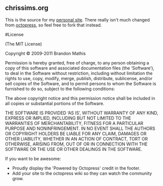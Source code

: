 ## chrissims.org

This is the source for my [personal site][1].  There really isn't much changed from [octopress][2], so feel free to fork that instead.

[1]: http://chrissims.org
[2]: http://octopress.org/

#License

(The MIT License)

Copyright © 2009-2011 Brandon Mathis

Permission is hereby granted, free of charge, to any person obtaining a copy of this software and associated documentation files (the ‘Software’), to deal in the Software without restriction, including without limitation the rights to use, copy, modify, merge, publish, distribute, sublicense, and/or sell copies of the Software, and to permit persons to whom the Software is furnished to do so, subject to the following conditions:

The above copyright notice and this permission notice shall be included in all copies or substantial portions of the Software.

THE SOFTWARE IS PROVIDED ‘AS IS’, WITHOUT WARRANTY OF ANY KIND, EXPRESS OR IMPLIED, INCLUDING BUT NOT LIMITED TO THE WARRANTIES OF MERCHANTABILITY, FITNESS FOR A PARTICULAR PURPOSE AND NONINFRINGEMENT. IN NO EVENT SHALL THE AUTHORS OR COPYRIGHT HOLDERS BE LIABLE FOR ANY CLAIM, DAMAGES OR OTHER LIABILITY, WHETHER IN AN ACTION OF CONTRACT, TORT OR OTHERWISE, ARISING FROM, OUT OF OR IN CONNECTION WITH THE SOFTWARE OR THE USE OR OTHER DEALINGS IN THE SOFTWARE.

If you want to be awesome:

- Proudly display the 'Powered by Octopress' credit in the footer.
- Add your site to the octopress wiki so they can watch the community grow.